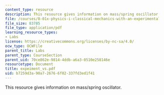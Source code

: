 ```yaml
---
content_type: resource
description: This resource gives information on mass/spring oscillator.
file: /courses/8-01x-physics-i-classical-mechanics-with-an-experimental-focus-fall-2002/b7259d3a90a726766f02337fd3ed1f41_expeiment_vs.pdf
file_size: 83785
file_type: application/pdf
learning_resource_types:
- Labs
license: https://creativecommons.org/licenses/by-nc-sa/4.0/
ocw_type: OCWFile
parent_title: Labs
parent_type: CourseSection
parent_uid: 70ce862e-9814-4ddb-a6a3-0510e258146e
resourcetype: Document
title: expeiment_vs.pdf
uid: b7259d3a-90a7-2676-6f02-337fd3ed1f41
---
```

This resource gives information on mass/spring oscillator.